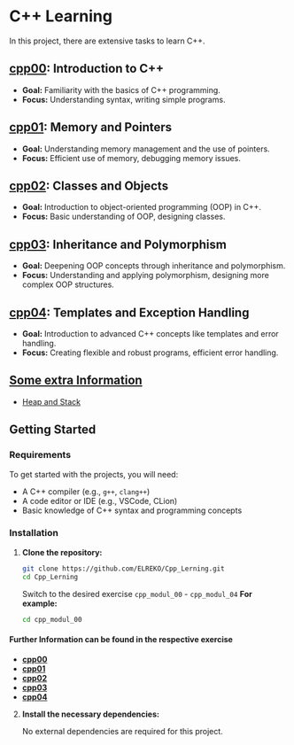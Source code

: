 # C++ Learning

In this project, there are extensive tasks to learn C++.

## **[cpp00](cpp_modul_00/README_cpp00.md): Introduction to C++**
- **Goal:** Familiarity with the basics of C++ programming.
- **Focus:** Understanding syntax, writing simple programs.

## **[cpp01](cpp_modul_01/README_cpp01.md): Memory and Pointers**
- **Goal:** Understanding memory management and the use of pointers.
- **Focus:** Efficient use of memory, debugging memory issues.

## **[cpp02](cpp_modul_02/README_cpp02.md): Classes and Objects**
- **Goal:** Introduction to object-oriented programming (OOP) in C++.
- **Focus:** Basic understanding of OOP, designing classes.

## **[cpp03](cpp_modul_03/README_cpp03.md): Inheritance and Polymorphism**
- **Goal:** Deepening OOP concepts through inheritance and polymorphism.
- **Focus:** Understanding and applying polymorphism, designing more complex OOP structures.

## **[cpp04](cpp_modul_04/README_cpp04.md): Templates and Exception Handling**
- **Goal:** Introduction to advanced C++ concepts like templates and error handling.
- **Focus:** Creating flexible and robust programs, efficient error handling.

## [Some extra Information](doc/info/cppExtra_00_Overview.md)
- [Heap and Stack](doc/info/cppExtra_01_Heap_and_Stack_allocation.md)

## Getting Started

### Requirements

To get started with the projects, you will need:

- A C++ compiler (e.g., `g++`, `clang++`)
- A code editor or IDE (e.g., VSCode, CLion)
- Basic knowledge of C++ syntax and programming concepts

### Installation

1. **Clone the repository:**

   ```bash
   git clone https://github.com/ELREKO/Cpp_Lerning.git
   cd Cpp_Lerning
   ```

   Switch to the desired exercise `cpp_modul_00` - `cpp_modul_04`
   **For example:**
   ```bash
   cd cpp_modul_00
   ```

#### Further Information can be found in the respective exercise

- **[cpp00](cpp_modul_00/README_cpp00.md)**
- **[cpp01](cpp_modul_01/README_cpp01.md)**
- **[cpp02](cpp_modul_02/README_cpp02.md)**
- **[cpp03](cpp_modul_03/README_cpp03.md)**
- **[cpp04](cpp_modul_04/README_cpp04.md)**

2. **Install the necessary dependencies:**

   No external dependencies are required for this project.

